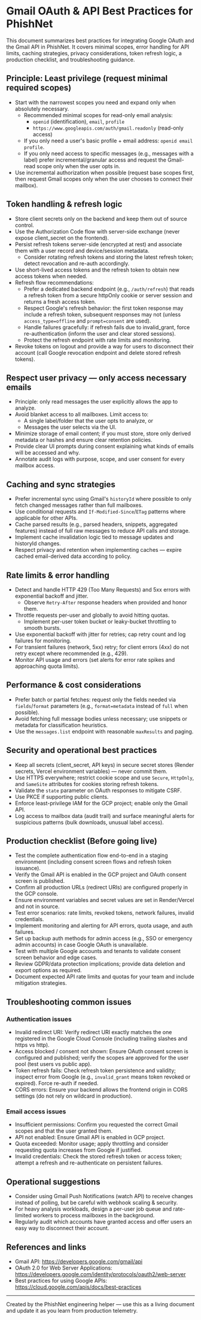 # Gmail OAuth & API Best Practices for PhishNet

This document summarizes best practices for integrating Google OAuth and the Gmail API in PhishNet. It covers minimal scopes, error handling for API limits, caching strategies, privacy considerations, token refresh logic, a production checklist, and troubleshooting guidance.

## Principle: Least privilege (request minimal required scopes)
- Start with the narrowest scopes you need and expand only when absolutely necessary.
  - Recommended minimal scopes for read-only email analysis:
    - `openid` (identification), `email`, `profile`
    - `https://www.googleapis.com/auth/gmail.readonly` (read-only access)
  - If you only need a user's basic profile + email address: `openid email profile`.
  - If you only need access to specific messages (e.g., messages with a label) prefer incremental/granular access and request the Gmail-read scope only when the user opts in.
- Use incremental authorization when possible (request base scopes first, then request Gmail scopes only when the user chooses to connect their mailbox).

## Token handling & refresh logic
- Store client secrets only on the backend and keep them out of source control.
- Use the Authorization Code flow with server-side exchange (never expose client_secret on the frontend).
- Persist refresh tokens server-side (encrypted at rest) and associate them with a user record and device/session metadata.
  - Consider rotating refresh tokens and storing the latest refresh token; detect revocation and re-auth accordingly.
- Use short-lived access tokens and the refresh token to obtain new access tokens when needed.
- Refresh flow recommendations:
  - Prefer a dedicated backend endpoint (e.g., `/auth/refresh`) that reads a refresh token from a secure httpOnly cookie or server session and returns a fresh access token.
  - Respect Google's refresh behavior: the first token response may include a refresh token, subsequent responses may not (unless `access_type=offline` and `prompt=consent` are used).
  - Handle failures gracefully: if refresh fails due to invalid_grant, force re-authentication (inform the user and clear stored sessions).
  - Protect the refresh endpoint with rate limits and monitoring.
- Revoke tokens on logout and provide a way for users to disconnect their account (call Google revocation endpoint and delete stored refresh tokens).

## Respect user privacy — only access necessary emails
- Principle: only read messages the user explicitly allows the app to analyze.
- Avoid blanket access to all mailboxes. Limit access to:
  - A single label/folder that the user opts to analyze, or
  - Messages the user selects via the UI.
- Minimize storage of email content; if you must store, store only derived metadata or hashes and ensure clear retention policies.
- Provide clear UI prompts during consent explaining what kinds of emails will be accessed and why.
- Annotate audit logs with purpose, scope, and user consent for every mailbox access.

## Caching and sync strategies
- Prefer incremental sync using Gmail's `historyId` where possible to only fetch changed messages rather than full mailboxes.
- Use conditional requests and `If-Modified-Since`/`ETag` patterns where applicable for other APIs.
- Cache parsed results (e.g., parsed headers, snippets, aggregated features) instead of full raw messages to reduce API calls and storage.
- Implement cache invalidation logic tied to message updates and historyId changes.
- Respect privacy and retention when implementing caches — expire cached email-derived data according to policy.

## Rate limits & error handling
- Detect and handle HTTP 429 (Too Many Requests) and 5xx errors with exponential backoff and jitter.
  - Observe `Retry-After` response headers when provided and honor them.
- Throttle requests per-user and globally to avoid hitting quotas.
  - Implement per-user token bucket or leaky-bucket throttling to smooth bursts.
- Use exponential backoff with jitter for retries; cap retry count and log failures for monitoring.
- For transient failures (network, 5xx) retry; for client errors (4xx) do not retry except where recommended (e.g., 429).
- Monitor API usage and errors (set alerts for error rate spikes and approaching quota limits).

## Performance & cost considerations
- Prefer batch or partial fetches: request only the fields needed via `fields`/`format` parameters (e.g., `format=metadata` instead of `full` when possible).
- Avoid fetching full message bodies unless necessary; use snippets or metadata for classification heuristics.
- Use the `messages.list` endpoint with reasonable `maxResults` and paging.

## Security and operational best practices
- Keep all secrets (client_secret, API keys) in secure secret stores (Render secrets, Vercel environment variables) — never commit them.
- Use HTTPS everywhere; restrict cookie scope and use `Secure`, `HttpOnly`, and `SameSite` attributes for cookies storing refresh tokens.
- Validate the `state` parameter on OAuth responses to mitigate CSRF.
- Use PKCE if supporting public clients.
- Enforce least-privilege IAM for the GCP project; enable only the Gmail API.
- Log access to mailbox data (audit trail) and surface meaningful alerts for suspicious patterns (bulk downloads, unusual label access).

## Production checklist (Before going live)
- Test the complete authentication flow end-to-end in a staging environment (including consent screen flows and refresh token issuance).
- Verify the Gmail API is enabled in the GCP project and OAuth consent screen is published.
- Confirm all production URLs (redirect URIs) are configured properly in the GCP console.
- Ensure environment variables and secret values are set in Render/Vercel and not in source.
- Test error scenarios: rate limits, revoked tokens, network failures, invalid credentials.
- Implement monitoring and alerting for API errors, quota usage, and auth failures.
- Set up backup auth methods for admin access (e.g., SSO or emergency admin accounts) in case Google OAuth is unavailable.
- Test with multiple Google accounts and tenants to validate consent screen behavior and edge cases.
- Review GDPR/data protection implications; provide data deletion and export options as required.
- Document expected API rate limits and quotas for your team and include mitigation strategies.

## Troubleshooting common issues

### Authentication issues
- Invalid redirect URI: Verify redirect URI exactly matches the one registered in the Google Cloud Console (including trailing slashes and https vs http).
- Access blocked / consent not shown: Ensure OAuth consent screen is configured and published; verify the scopes are approved for the user pool (test users vs public app).
- Token refresh fails: Check refresh token persistence and validity; inspect error from Google (e.g., `invalid_grant` means token revoked or expired). Force re-auth if needed.
- CORS errors: Ensure your backend allows the frontend origin in CORS settings (do not rely on wildcard in production).

### Email access issues
- Insufficient permissions: Confirm you requested the correct Gmail scopes and that the user granted them.
- API not enabled: Ensure Gmail API is enabled in GCP project.
- Quota exceeded: Monitor usage; apply throttling and consider requesting quota increases from Google if justified.
- Invalid credentials: Check the stored refresh token or access token; attempt a refresh and re-authenticate on persistent failures.

## Operational suggestions
- Consider using Gmail Push Notifications (watch API) to receive changes instead of polling, but be careful with webhook scaling & security.
- For heavy analysis workloads, design a per-user job queue and rate-limited workers to process mailboxes in the background.
- Regularly audit which accounts have granted access and offer users an easy way to disconnect their account.

## References and links
- Gmail API: https://developers.google.com/gmail/api
- OAuth 2.0 for Web Server Applications: https://developers.google.com/identity/protocols/oauth2/web-server
- Best practices for using Google APIs: https://cloud.google.com/apis/docs/best-practices


---

Created by the PhishNet engineering helper — use this as a living document and update it as you learn from production telemetry.
